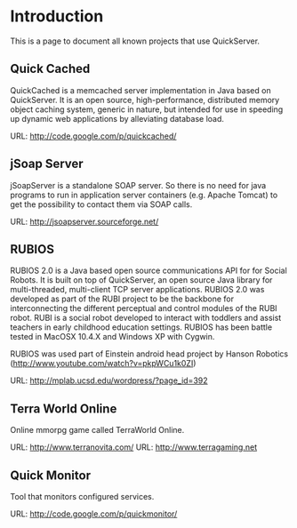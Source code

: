 

# Introduction #

This is a page to document all known projects that use QuickServer.

## Quick Cached ##

QuickCached is a memcached server implementation in Java based on QuickServer. It is an open source, high-performance, distributed memory object caching system, generic in nature, but intended for use in speeding up dynamic web applications by alleviating database load.

URL: http://code.google.com/p/quickcached/

## jSoap Server ##
jSoapServer is a standalone SOAP server. So there is no need for java programs to run in application server containers (e.g. Apache Tomcat) to get the possibility to contact them via SOAP calls.

URL: http://jsoapserver.sourceforge.net/

## RUBIOS ##
RUBIOS 2.0 is a Java based open source communications API for for Social Robots. It is built on top of QuickServer, an open source Java library for multi-threaded, multi-client TCP server applications. RUBIOS 2.0 was developed as part of the RUBI project to be the backbone for interconnecting the different perceptual and control modules of the RUBI robot. RUBI is a social robot developed to interact with toddlers and assist teachers in early childhood education settings. RUBIOS has been battle tested in MacOSX 10.4.X and Windows XP with Cygwin.

RUBIOS was used part of Einstein android head project by Hanson Robotics
(http://www.youtube.com/watch?v=pkpWCu1k0ZI)

URL: http://mplab.ucsd.edu/wordpress/?page_id=392

## Terra World Online ##
Online mmorpg game called TerraWorld Online.

URL: http://www.terranovita.com/
URL: http://www.terragaming.net

## Quick Monitor ##
Tool that monitors configured services.

URL: http://code.google.com/p/quickmonitor/